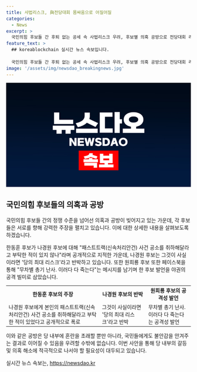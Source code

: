 ```yaml
---
title: 사법리스크, 與전당대회 몸싸움으로 어질어질
categories:
  - News
excerpt: >
  국민의힘 후보들 간 후퇴 없는 공세 속 사법리스크 우려, 후보별 의혹 공방으로 전당대회 리스크 증폭. 한동훈, 나경원 등 후보들의 파장을 부르는 발언 지속. 후보들의 의혹, 공방, 비난이 거세지며 전체적인 리더십 위험에 대한 우려도 함께 확산. 정치의 사법화 문제와 의혹에 대한 수사를 촉구하는 양상 발생. 후보들 사이에서의 교묘한 비난과 의혹 제기, 공격적 소개 방식이 전체적인 당 위기로 이어질 우려 증폭.
feature_text: >
  ## koreablockchain 실시간 뉴스 속보입니다.

  국민의힘 후보들 간 후퇴 없는 공세 속 사법리스크 우려, 후보별 의혹 공방으로 전당대회 리스크 증폭. 한동훈, 나경원 등 후보들의 파장을 부르는 발언 지속. 후보들의 의혹, 공방, 비난이 거세지며 전체적인 리더십 위험에 대한 우려도 함께 확산. 정치의 사법화 문제와 의혹에 대한 수사를 촉구하는 양상 발생. 후보들 사이에서의 교묘한 비난과 의혹 제기, 공격적 소개 방식이 전체적인 당 위기로 이어질 우려 증폭.
image: '/assets/img/newsdao_breakingnews.jpg'
---
```


<p><img src="/assets/img/newsdao_breakingnews.jpg" alt="koreablockchain 속보" /></p>

<h2 data-ke-size="size26">국민의힘 후보들의 의혹과 공방</h2>

<p>국민의힘 후보들 간의 정쟁 수준을 넘어선 의혹과 공방이 빚어지고 있는 가운데, 각 후보들은 서로를 향해 강력한 주장을 펼치고 있습니다. 이에 대한 상세한 내용을 살펴보도록 하겠습니다.</p>

<p data-ke-size="size16">한동훈 후보가 나경원 후보에 대해 "패스트트랙(신속처리안건) 사건 공소를 취하해달라고 부탁한 적이 있지 않나"라며 공개적으로 지적한 가운데, 나경원 후보는 그것이 사실이라면 '당의 최대 리스크'라고 반박하고 있습니다. 또한 원희룡 후보 또한 페이스북을 통해 "무차별 총기 난사. 이러다 다 죽는다"는 메시지를 남기며 한 후보 발언을 야권의 공격 빌미로 삼았습니다.</p>

<table>
  <tr>
    <td style="text-align: center; height: 17px;"><b>한동훈 후보의 주장</b></td>
    <td style="text-align: center; height: 17px;"><b>나경원 후보의 반박</b></td>
    <td style="text-align: center; height: 17px;"><b>원희룡 후보의 공격성 발언</b></td>
  </tr>
  <tr>
    <td>나경원 후보에게 본인의 패스트트랙(신속처리안건) 사건 공소를 취하해달라고 부탁한 적이 있었다고 공개적으로 폭로</td>
    <td>그것이 사실이라면 '당의 최대 리스크'라고 반박</td>
    <td>무차별 총기 난사. 이러다 다 죽는다는 공격성 발언</td>
  </tr>
</table>

<p>이와 같은 공방은 당 내부에 혼란을 초래할 뿐만 아니라, 국민들에게도 불안감을 안겨주는 결과로 이어질 수 있음을 우려할 수밖에 없습니다. 이번 사안을 통해 당 내부의 갈등 및 의혹 해소에 적극적으로 나서야 할 필요성이 대두되고 있습니다.</p>
실시간 뉴스 속보는, <a href="https://newsdao.kr" rel="dofollow">https://newsdao.kr</a>


